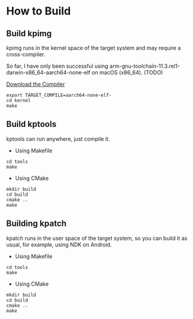 # How to Build

## Build kpimg

kpimg runs in the kernel space of the target system and may require a cross-compiler.  

So far, I have only been successful using arm-gnu-toolchain-11.3.rel1-darwin-x86_64-aarch64-none-elf on macOS (x86_64). (TODO)

[Download the Compiler](https://developer.arm.com/-/media/Files/downloads/gnu/11.3.rel1/binrel/arm-gnu-toolchain-11.3.rel1-darwin-x86_64-aarch64-none-elf.tar.xz?rev=51c39c753f8c4a54875b7c5dccfb84ef&hash=D8A89553D9AD6573EA67E64A4B43E895B7F7680E)

```shell
export TARGET_COMPILE=aarch64-none-elf-
cd kernel
make
```

## Build kptools

kptools can run anywhere, just compile it.

- Using Makefile

```shell
cd tools
make
```

- Using CMake

```shell
mkdir build
cd build
cmake ..
make
```

## Building kpatch

kpatch runs in the user space of the target system, so you can build it as usual, for example, using NDK on Android.

- Using Makefile

```shell
cd tools
make
```

- Using CMake

```shell
mkdir build
cd build
cmake ..
make
```
